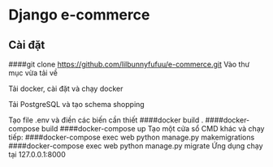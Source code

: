 # Django e-commerce
## Cài đặt
####git clone https://github.com/lilbunnyfufuu/e-commerce.git
Vào thư mục vừa tải về

Tải docker, cài đặt và chạy docker

Tải PostgreSQL và tạo schema shopping

Tạo file .env và điền các biến cần thiết
####docker build .
####docker-compose build
####docker-compose up
Tạo một cửa sổ CMD khác và chạy tiếp:
####docker-compose exec web python manage.py makemigrations
####docker-compose exec web python manage.py migrate
Ứng dụng chạy tại 127.0.0.1:8000
